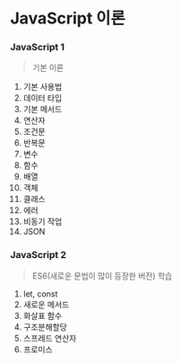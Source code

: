 # JavaScript 이론

### JavaScript 1
> 기본 이론

1. 기본 사용법
2. 데이터 타입
3. 기본 메서드
4. 연산자
5. 조건문
6. 반복문
7. 변수
8. 함수
9. 배열
10. 객체
11. 클래스
12. 에러
13. 비동기 작업
14. JSON

### JavaScript 2
> ES6(새로운 문법이 많이 등장한 버전) 학습

1. let, const
2. 새로운 메서드
3. 화살표 함수
4. 구조분해할당
5. 스프레드 연산자
6. 프로미스